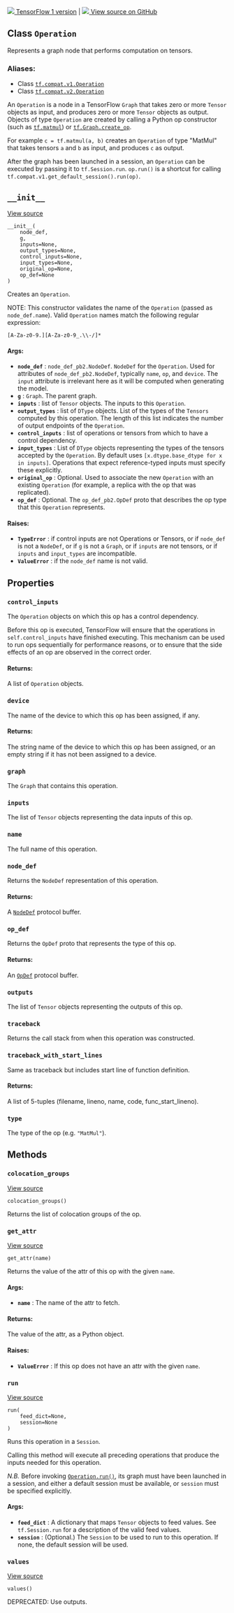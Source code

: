 [ ![](https://tensorflow.google.cn/images/tf_logo_32px.png) TensorFlow 1
version](/versions/r1.15/api_docs/python/tf/Operation) |  [
![](https://tensorflow.google.cn/images/GitHub-Mark-32px.png) View source on
GitHub
](https://github.com/tensorflow/tensorflow/blob/r2.0/tensorflow/python/framework/ops.py#L1619-L2442)  
  
  
## Class `Operation`

Represents a graph node that performs computation on tensors.

### Aliases:

  * Class [`tf.compat.v1.Operation`](/api_docs/python/tf/Operation)
  * Class [`tf.compat.v2.Operation`](/api_docs/python/tf/Operation)

An `Operation` is a node in a TensorFlow `Graph` that takes zero or more
`Tensor` objects as input, and produces zero or more `Tensor` objects as
output. Objects of type `Operation` are created by calling a Python op
constructor (such as
[`tf.matmul`](https://tensorflow.google.cn/api_docs/python/tf/linalg/matmul))
or
[`tf.Graph.create_op`](https://tensorflow.google.cn/api_docs/python/tf/Graph#create_op).

For example `c = tf.matmul(a, b)` creates an `Operation` of type "MatMul" that
takes tensors `a` and `b` as input, and produces `c` as output.

After the graph has been launched in a session, an `Operation` can be executed
by passing it to `tf.Session.run`. `op.run()` is a shortcut for calling
`tf.compat.v1.get_default_session().run(op)`.

## `__init__`

[View
source](https://github.com/tensorflow/tensorflow/blob/r2.0/tensorflow/python/framework/ops.py#L1640-L1792)

    
    
    __init__(
        node_def,
        g,
        inputs=None,
        output_types=None,
        control_inputs=None,
        input_types=None,
        original_op=None,
        op_def=None
    )
    

Creates an `Operation`.

NOTE: This constructor validates the name of the `Operation` (passed as
`node_def.name`). Valid `Operation` names match the following regular
expression:

    
    
    [A-Za-z0-9.][A-Za-z0-9_.\\-/]*
    

#### Args:

  * **`node_def`** : `node_def_pb2.NodeDef`. `NodeDef` for the `Operation`. Used for attributes of `node_def_pb2.NodeDef`, typically `name`, `op`, and `device`. The `input` attribute is irrelevant here as it will be computed when generating the model.
  * **`g`** : `Graph`. The parent graph.
  * **`inputs`** : list of `Tensor` objects. The inputs to this `Operation`.
  * **`output_types`** : list of `DType` objects. List of the types of the `Tensors` computed by this operation. The length of this list indicates the number of output endpoints of the `Operation`.
  * **`control_inputs`** : list of operations or tensors from which to have a control dependency.
  * **`input_types`** : List of `DType` objects representing the types of the tensors accepted by the `Operation`. By default uses `[x.dtype.base_dtype for x in inputs]`. Operations that expect reference-typed inputs must specify these explicitly.
  * **`original_op`** : Optional. Used to associate the new `Operation` with an existing `Operation` (for example, a replica with the op that was replicated).
  * **`op_def`** : Optional. The `op_def_pb2.OpDef` proto that describes the op type that this `Operation` represents.

#### Raises:

  * **`TypeError`** : if control inputs are not Operations or Tensors, or if `node_def` is not a `NodeDef`, or if `g` is not a `Graph`, or if `inputs` are not tensors, or if `inputs` and `input_types` are incompatible.
  * **`ValueError`** : if the `node_def` name is not valid.

## Properties

### `control_inputs`

The `Operation` objects on which this op has a control dependency.

Before this op is executed, TensorFlow will ensure that the operations in
`self.control_inputs` have finished executing. This mechanism can be used to
run ops sequentially for performance reasons, or to ensure that the side
effects of an op are observed in the correct order.

#### Returns:

A list of `Operation` objects.

### `device`

The name of the device to which this op has been assigned, if any.

#### Returns:

The string name of the device to which this op has been assigned, or an empty
string if it has not been assigned to a device.

### `graph`

The `Graph` that contains this operation.

### `inputs`

The list of `Tensor` objects representing the data inputs of this op.

### `name`

The full name of this operation.

### `node_def`

Returns the `NodeDef` representation of this operation.

#### Returns:

A
[`NodeDef`](https://tensorflow.google.cn/code/tensorflow/core/framework/node_def.proto)
protocol buffer.

### `op_def`

Returns the `OpDef` proto that represents the type of this op.

#### Returns:

An
[`OpDef`](https://tensorflow.google.cn/code/tensorflow/core/framework/op_def.proto)
protocol buffer.

### `outputs`

The list of `Tensor` objects representing the outputs of this op.

### `traceback`

Returns the call stack from when this operation was constructed.

### `traceback_with_start_lines`

Same as traceback but includes start line of function definition.

#### Returns:

A list of 5-tuples (filename, lineno, name, code, func_start_lineno).

### `type`

The type of the op (e.g. `"MatMul"`).

## Methods

### `colocation_groups`

[View
source](https://github.com/tensorflow/tensorflow/blob/r2.0/tensorflow/python/framework/ops.py#L1840-L1857)

    
    
    colocation_groups()
    

Returns the list of colocation groups of the op.

### `get_attr`

[View
source](https://github.com/tensorflow/tensorflow/blob/r2.0/tensorflow/python/framework/ops.py#L2368-L2405)

    
    
    get_attr(name)
    

Returns the value of the attr of this op with the given `name`.

#### Args:

  * **`name`** : The name of the attr to fetch.

#### Returns:

The value of the attr, as a Python object.

#### Raises:

  * **`ValueError`** : If this op does not have an attr with the given `name`.

### `run`

[View
source](https://github.com/tensorflow/tensorflow/blob/r2.0/tensorflow/python/framework/ops.py#L2426-L2442)

    
    
    run(
        feed_dict=None,
        session=None
    )
    

Runs this operation in a `Session`.

Calling this method will execute all preceding operations that produce the
inputs needed for this operation.

_N.B._ Before invoking
[`Operation.run()`](https://tensorflow.google.cn/api_docs/python/tf/Operation#run),
its graph must have been launched in a session, and either a default session
must be available, or `session` must be specified explicitly.

#### Args:

  * **`feed_dict`** : A dictionary that maps `Tensor` objects to feed values. See `tf.Session.run` for a description of the valid feed values.
  * **`session`** : (Optional.) The `Session` to be used to run to this operation. If none, the default session will be used.

### `values`

[View
source](https://github.com/tensorflow/tensorflow/blob/r2.0/tensorflow/python/framework/ops.py#L1859-L1861)

    
    
    values()
    

DEPRECATED: Use outputs.

